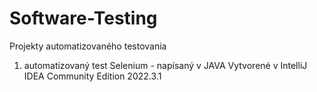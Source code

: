 # Software-Testing
Projekty automatizovaného testovania
1. automatizovaný test Selenium - napísaný v JAVA
Vytvorené v IntelliJ IDEA Community Edition 2022.3.1
